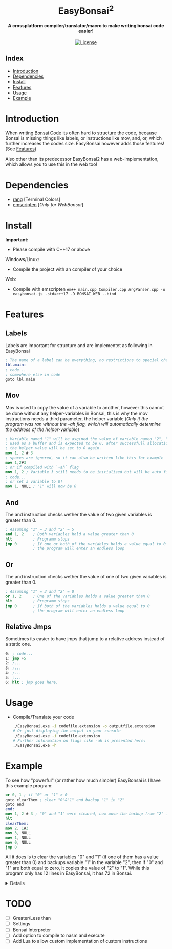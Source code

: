 <div align="center">
  <p>
    <h1>
      <br />
      EasyBonsai<sup>2</sup>
    </h1>
    <h4>A crossplatform compiler/translator/macro to make writing bonsai code easier!</h4>
  </p>
  <p>
    <a href="https://github.com/Git-Curve/EasyBonsai2/blob/master/LICENSE">
      <img src="https://img.shields.io/github/license/Git-Curve/EasyBonsai2.svg?style=flat-square" alt="License" />
    </a>
  </p>
</div>

## Index
- [Introduction](#introduction)
- [Dependencies](#dependencies)
- [Install](#install)
- [Features](#features)
- [Usage](#usage)
- [Example](#example)

# Introduction
When writing [Bonsai Code](https://bonsai.pinyto.de/assembler/) its often hard to structure the code, because Bonsai is missing things like labels, or instructions like mov, and, or, which further increases the codes size. EasyBonsai however adds those features! (See [Features](#features))

Also other than its predecessor EasyBonsai2 has a web-implementation, which allows you to use this in the web too!

# Dependencies
- [rang](https://github.com/agauniyal/rang) [Terminal Colors]
- [emscripten](https://emscripten.org/) [*Only for WebBonsai*] 
# Install
<b>Important: </b>
- Please compile with C++17 or above

Windows/Linux:
- Compile the project with an compiler of your choice

Web:
- Compile with emscripten
  ```em++ main.cpp Compiler.cpp ArgParser.cpp -o easybonsai.js -std=c++17 -D BONSAI_WEB --bind```

# Features
## Labels
Labels are important for structure and are implementet as following in EasyBonsai
```nasm
; The name of a label can be everything, no restrictions to special characters or similar.
lbl.main:
; code...
; somewhere else in code
goto lbl.main
```
## Mov
Mov is used to copy the value of a variable to another, however this cannot be done without any helper-variables in Bonsai, this is why the mov instructions needs a third parameter,  the helper variable (*Only if the program was ran without the -ah flag, which will automatically determine the address of the helper-variable*)
```nasm
; Variable named "1" will be asgined the value of variable named "2", "3" will be
; used as a buffer and is expected to be 0, after successfull allocation 
; the helper value will be set to 0 again.
mov 1, 2 # 3
; spaces are ignored, so it can also be written like this for example
mov 1,2#3
; or if compiled with `-ah` flag
mov 1, 2 ; Variable 3 still needs to be initialized but will be auto filled in.
; code...
; or set a variable to 0!
mov 1, NULL ; "1" will now be 0
```
## And
The and instruction checks wether the value of two given variables is greater than 0.
```nasm
; Assuming "1" = 3 and "2" = 5
and 1, 2 	; Both variables hold a value greater than 0
hlt 		; Programm stops
jmp 0 		; If one or both of the variables holds a value equal to 0
			; the program will enter an endless loop
```
## Or
The and instruction checks wether the value of one of two given variables is greater than 0.
```nasm
; Assuming "1" = 3 and "2" = 0
or 1, 2 	; One of the variables holds a value greater than 0
hlt 		; Programm stops
jmp 0 		; If both of the variables holds a value equal to 0
			; the program will enter an endless loop
```
## Relative Jmps
Sometimes its easier to have jmps that jump to a relative address instead of a static one.
```nasm
0: ; code...
1: jmp +5
2: ;...
3: ;...
4: ;...
5: ;...
6: hlt ; jmp goes here.
```

# Usage

- Compile/Translate your code
  ```sh
  ./EasyBonsai.exe -i codefile.extension -o outputfile.extension
  # Or just displaying the output in your console
  ./EasyBonsai.exe -i codefile.extension
  # Further information on flags like -ah is presented here:
  ./EasyBonsai.exe -h
  ```

# Example
To see how "powerful" (or rather how much simpler) EasyBonsai is I have this example program:
```nasm
or 0, 1 ; if "0" or "1" > 0
goto clearThem ; clear "0"&"1" and backup "1" in "2"
goto end
end:
mov 1, 2 # 3 ; "0" and "1" were cleared, now move the backup from "2" into "1"
hlt
clearThem:
mov 2, 1#3
mov 3, NULL
mov 1, NULL
mov 0, NULL
jmp 0
```
All it does is to clear the variables "0" and "1" (if one of them has a value greater than 0) and backups variable "1" in the variable "2", then if "0" and "1" are both equal to zero, it copies the value of "2" to "1".
While this program only has 12 lines in EasyBonsai, it has 72 in Bonsai.
<details closed>

```nasm
jmp 12
jmp 7
jmp 4
jmp 4
jmp 18
hlt
jmp 7
jmp 33
jmp 48
jmp 53
jmp 58
jmp 0
tst 0
jmp 1
jmp 15
tst 1
jmp 1
jmp 2
tst 2
jmp 21
jmp 25
inc 3
inc 1
dec 2
jmp 18
tst 3
jmp 28
jmp 31
dec 3
inc 2
jmp 25
jmp 63
jmp 5
tst 1
jmp 36
jmp 40
inc 3
inc 2
dec 1
jmp 33
tst 3
jmp 43
jmp 46
dec 3
inc 1
jmp 40
jmp 68
jmp 8
tst 3
jmp 51
jmp 9
dec 3
jmp 48
tst 1
jmp 56
jmp 10
dec 1
jmp 53
tst 0
jmp 61
jmp 11
dec 0
jmp 58
tst 3
jmp 66
jmp 32
dec 3
jmp 63
tst 3
jmp 71
jmp 47
dec 3
jmp 68
```

</details>


# TODO
- [ ] Greater/Less than
- [ ] Settings
- [ ] Bonsai Interpreter
- [ ] Add option to compile to nasm and execute
- [ ] Add Lua to allow custom implementation of custom instructions